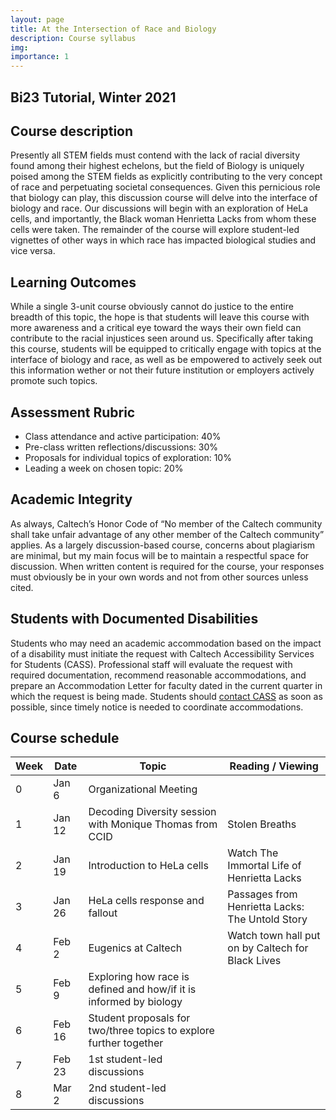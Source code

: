 ```yaml
---
layout: page
title: At the Intersection of Race and Biology
description: Course syllabus
img:
importance: 1
---
```


## Bi23 Tutorial, Winter 2021

## Course description

Presently all STEM fields must contend with the lack of racial diversity found among their highest echelons, but the field of Biology is uniquely poised among the STEM fields as explicitly contributing to the very concept of race and perpetuating societal consequences. Given this pernicious role that biology can play, this discussion course will delve into the interface of biology and race. Our discussions will begin with an exploration of HeLa cells, and importantly, the Black woman Henrietta Lacks from whom these cells were taken. The remainder of the course will explore student-led vignettes of other ways in which race has impacted biological studies and vice versa.

## Learning Outcomes

While a single 3-unit course obviously cannot do justice to the entire breadth of this topic, the hope is that students will leave this course with more awareness and a critical eye toward the ways their own field can contribute to the racial injustices seen around us. Specifically after taking this course, students will be equipped to critically engage with topics at the interface of biology and race, as well as be empowered to actively seek out this information wether or not their future institution or employers actively promote such topics.

## Assessment Rubric
- Class attendance and active participation: 40%
- Pre-class written reflections/discussions: 30%
- Proposals for individual topics of exploration: 10%
- Leading a week on chosen topic: 20%

## Academic Integrity
As always, Caltech’s Honor Code of “No member of the Caltech community shall take unfair advantage of any other member of the Caltech community” applies. As a largely discussion-based course, concerns about plagiarism are minimal, but my main focus will be to maintain a respectful space for discussion. When written content is required for the course, your responses must obviously be in your own words and not from other sources unless cited.

## Students with Documented Disabilities
Students who may need an academic accommodation based on the impact of a disability must initiate the request with Caltech Accessibility Services for Students (CASS). Professional staff will evaluate the request with required documentation, recommend reasonable accommodations, and prepare an Accommodation Letter for faculty dated in the current quarter in which the request is being made. Students should [contact CASS](http://cass.caltech.edu/) as soon as possible, since timely notice is needed to coordinate accommodations.

## Course schedule

|   Week  |   Date    |   Topic                                                               |   Reading / Viewing                                  |
|---------|-----------|-----------------------------------------------------------------------|------------------------------------------------------|
|   0     |   Jan 6   |   Organizational Meeting                                              |                                                      |
|   1     |   Jan 12  |   Decoding Diversity session with Monique Thomas from CCID            |   Stolen Breaths                                     |
|   2     |   Jan 19  |   Introduction to HeLa cells                                          |   Watch The Immortal Life of Henrietta Lacks         |
|   3     |   Jan 26  |   HeLa cells response and fallout                                     |   Passages from Henrietta Lacks: The Untold Story    |
|   4     |   Feb 2   |   Eugenics at Caltech                                                 |   Watch town hall put on by Caltech for Black Lives  |
|   5     |   Feb 9   |   Exploring how race is defined and how/if it is informed by biology  |                                                      |
|   6     |   Feb 16  |   Student proposals for two/three topics to explore further together  |                                                      |
|   7     |   Feb 23  |   1st student-led discussions                                         |                                                      |
|   8     |   Mar 2   |   2nd student-led discussions                                         |                                                      |
